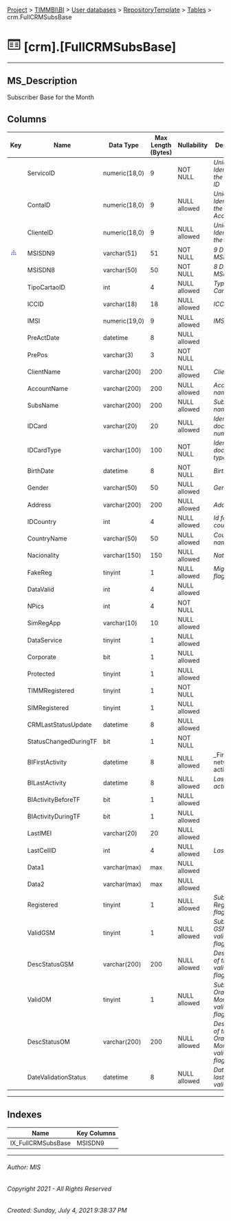 #### 

[Project](../../../../index.md) > [TIMMBI\\BI](../../../index.md) > [User databases](../../index.md) > [RepositoryTemplate](../index.md) > [Tables](Tables.md) > crm.FullCRMSubsBase

# ![Tables](../../../../Images/Table32.png) [crm].[FullCRMSubsBase]

---

## <a name="#description"></a>MS_Description

Subscriber Base for the Month

## <a name="#columns"></a>Columns

| Key | Name | Data Type | Max Length (Bytes) | Nullability | Description |
|---|---|---|---|---|---|
|  | ServicoID | numeric(18,0) | 9 | NOT NULL | _Unique Identifier of the Service ID_ |
|  | ContaID | numeric(18,0) | 9 | NULL allowed | _Unique Identifier for the Client Account_ |
|  | ClienteID | numeric(18,0) | 9 | NULL allowed | _Unique Identifier for the Client_ |
| [![Indexes IX_FullCRMSubsBase](../../../../Images/Index.png)](#indexes) | MSISDN9 | varchar(51) | 51 | NOT NULL | _9 Digit MSISDN_ |
|  | MSISDN8 | varchar(50) | 50 | NOT NULL | _8 Digit MSISDN_ |
|  | TipoCartaoID | int | 4 | NULL allowed | _Type of SIM Card_ |
|  | ICCID | varchar(18) | 18 | NULL allowed | _ICCID_ |
|  | IMSI | numeric(19,0) | 9 | NULL allowed | _IMSI_ |
|  | PreActDate | datetime | 8 | NULL allowed |  |
|  | PrePos | varchar(3) | 3 | NOT NULL |  |
|  | ClientName | varchar(200) | 200 | NULL allowed | _Client name_ |
|  | AccountName | varchar(200) | 200 | NULL allowed | _Account name_ |
|  | SubsName | varchar(200) | 200 | NULL allowed | _Subscriber name_ |
|  | IDCard | varchar(20) | 20 | NULL allowed | _Identification document number_ |
|  | IDCardType | varchar(100) | 100 | NOT NULL | _Identification document type_ |
|  | BirthDate | datetime | 8 | NOT NULL | _Birth date_ |
|  | Gender | varchar(50) | 50 | NULL allowed | _Gender_ |
|  | Address | varchar(200) | 200 | NULL allowed | _Address_ |
|  | IDCountry | int | 4 | NULL allowed | _Id for the country_ |
|  | CountryName | varchar(50) | 50 | NULL allowed | _Country name_ |
|  | Nacionality | varchar(150) | 150 | NULL allowed | _Nationality_ |
|  | FakeReg | tinyint | 1 | NULL allowed | _Migration flag_ |
|  | DataValid | int | 4 | NULL allowed |  |
|  | NPics | int | 4 | NOT NULL |  |
|  | SimRegApp | varchar(10) | 10 | NULL allowed |  |
|  | DataService | tinyint | 1 | NULL allowed |  |
|  | Corporate | bit | 1 | NULL allowed |  |
|  | Protected | tinyint | 1 | NULL allowed |  |
|  | TIMMRegistered | tinyint | 1 | NOT NULL |  |
|  | SIMRegistered | tinyint | 1 | NULL allowed |  |
|  | CRMLastStatusUpdate | datetime | 8 | NULL allowed |  |
|  | StatusChangedDuringTF | bit | 1 | NOT NULL |  |
|  | BIFirstActivity | datetime | 8 | NULL allowed | _First network activity _ |
|  | BILastActivity | datetime | 8 | NULL allowed | _Last network activity_ |
|  | BIActivityBeforeTF | bit | 1 | NULL allowed |  |
|  | BIActivityDuringTF | bit | 1 | NULL allowed |  |
|  | LastIMEI | varchar(20) | 20 | NULL allowed |  |
|  | LastCellID | int | 4 | NULL allowed | _Last CELL ID_ |
|  | Data1 | varchar(max) | max | NULL allowed |  |
|  | Data2 | varchar(max) | max | NULL allowed |  |
|  | Registered | tinyint | 1 | NULL allowed | _Subscriber Registration flag_ |
|  | ValidGSM | tinyint | 1 | NULL allowed | _Subscriber GSM validation flag_ |
|  | DescStatusGSM | varchar(200) | 200 | NULL allowed | _Description of the GSM validation flag_ |
|  | ValidOM | tinyint | 1 | NULL allowed | _Subscriber Orange Money validation flag_ |
|  | DescStatusOM | varchar(200) | 200 | NULL allowed | _Description of the Orange Money validation flag_ |
|  | DateValidationStatus | datetime | 8 | NULL allowed | _Date of the last validation_ |


---

## <a name="#indexes"></a>Indexes

| Name | Key Columns |
|---|---|
| IX_FullCRMSubsBase | MSISDN9 |


---

###### Author:  MIS

###### Copyright 2021 - All Rights Reserved

###### Created: Sunday, July 4, 2021 9:38:37 PM

